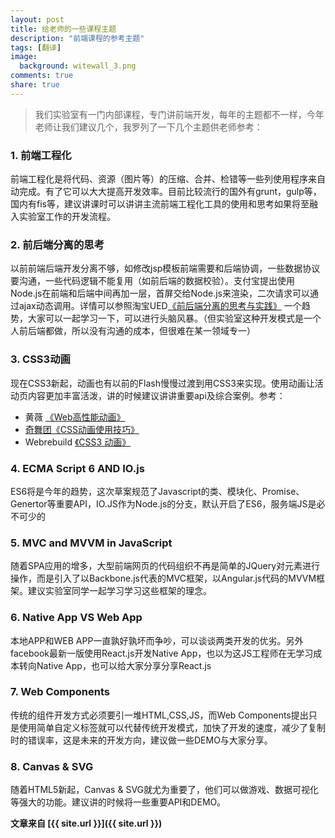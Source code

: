 ```yaml
---
layout: post
title: 给老师的一些课程主题
description: "前端课程的参考主题"
tags: [翻译]
image:
  background: witewall_3.png
comments: true
share: true
---
```



>我们实验室有一门内部课程，专门讲前端开发，每年的主题都不一样，今年老师让我们建议几个，我罗列了一下几个主题供老师参考：

### 1. 前端工程化

前端工程化是将代码、资源（图片等）的压缩、合并、检错等一些列使用程序来自动完成。有了它可以大大提高开发效率。目前比较流行的国外有grunt，gulp等，国内有fis等，建议讲课时可以讲讲主流前端工程化工具的使用和思考如果将至融入实验室工作的开发流程。

### 2. 前后端分离的思考

以前前端后端开发分离不够，如修改jsp模板前端需要和后端协调，一些数据协议要沟通，一些代码逻辑不能复用（如前后端的数据校验）。支付宝提出使用Node.js在前端和后端中间再加一层，首屏交给Node.js来渲染，二次请求可以通过ajax动态调用。详情可以参照淘宝UED[《前后端分离的思考与实践》](http://ued.taobao.org/blog/2014/04/full-stack-development-with-nodejs/)
一个趋势，大家可以一起学习一下，可以进行头脑风暴。（但实验室这种开发模式是一个人前后端都做，所以没有沟通的成本，但很难在某一领域专一）

<!--more-->

### 3. CSS3动画

现在CSS3新起，动画也有以前的Flash慢慢过渡到用CSS3来实现。使用动画让活动页内容更加丰富活泼，讲的时候建议讲讲重要api及综合案例。参考：

* 黄薇 [《Web高性能动画》](http://melonhuang.github.io/sharing/slides.html?file=high_performance_animation#/)
* [奇舞团《CSS动画使用技巧》](http://www.75team.com/archives/793)
* Webrebuild [《CSS3 动画》](http://daxue.qq.com/content/content/id/1676)

### 4. ECMA Script 6 AND IO.js

ES6将是今年的趋势，这次草案规范了Javascript的类、模块化、Promise、Genertor等重要API，IO.JS作为Node.js的分支，默认开启了ES6，服务端JS是必不可少的

### 5. MVC and MVVM in JavaScript

随着SPA应用的增多，大型前端网页的代码组织不再是简单的JQuery对元素进行操作，而是引入了以Backbone.js代表的MVC框架，以Angular.js代码的MVVM框架。建议实验室同学一起学习学习这些框架的理念。

### 6. Native App VS Web App

本地APP和WEB APP一直孰好孰坏而争吵，可以谈谈两类开发的优劣。另外facebook最新一版使用React.js开发Native App，也以为这JS工程师在无学习成本转向Native App，也可以给大家分享分享React.js

### 7. Web Components

传统的组件开发方式必须要引一堆HTML,CSS,JS，而Web Components提出只是使用简单自定义标签就可以代替传统开发模式，加快了开发的速度，减少了复制时的错误率，这是未来的开发方向，建议做一些DEMO与大家分享。

### 8. Canvas & SVG

随着HTML5新起，Canvas & SVG就尤为重要了，他们可以做游戏、数据可视化等强大的功能。建议讲的时候将一些重要API和DEMO。



**文章来自 [{{ site.url }}]({{ site.url }})**